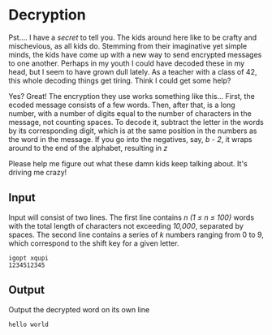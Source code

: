 # Decryption

Pst.... I have a _secret_ to tell you. The kids around here like to be crafty and mischevious, as all kids do. Stemming from their imaginative yet simple minds, the kids have come up with a new way to send encrypted messages to one another. Perhaps in my youth I could have decoded these in my head, but I seem to have grown dull lately. As a teacher with a class of 42, this whole decoding things get tiring. Think I could get some help?

Yes? Great! The encryption they use works something like this... First, the ecoded message consists of a few words. Then, after that, is a long number, with a number of digits equal to the number of characters in the message, not counting spaces. To decode it, subtract the letter in the words by its corresponding digit, which is at the same position in the numbers as the word in the message. If you go into the negatives, say, _b - 2_, it wraps around to the end of the alphabet, resulting in _z_

Please help me figure out what these damn kids keep talking about. It's driving me crazy!

## Input
Input will consist of two lines. The first line contains  _n (1 ≤ n ≤ 100)_ words with the total length of characters not exceeding _10,000_, separated by spaces. The second line contains a series of _k_ numbers ranging from 0 to 9, which correspond to the shift key for a given letter.
```
igopt xqupi
1234512345
```

## Output
Output the decrypted word on its own line
```
hello world
```